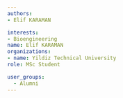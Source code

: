 ```yaml
---
authors:
- Elif KARAMAN

interests:
- Bioengineering
name: Elif KARAMAN 
organizations:
- name: Yildiz Technical University
role: MSc Student

user_groups:
  - Alumni
---
```


